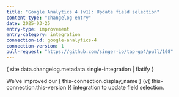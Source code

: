 ```yaml
---
title: "Google Analytics 4 (v1): Update field selection"
content-type: "changelog-entry"
date: 2025-03-25
entry-type: improvement
entry-category: integration
connection-id: google-analytics-4
connection-version: 1
pull-request: "https://github.com/singer-io/tap-ga4/pull/108"
---
```

{ site.data.changelog.metadata.single-integration | flatify }

We've improved our { this-connection.display_name } (v{ this-connection.this-version }) integration to update field selection.